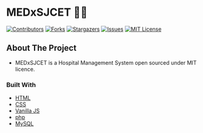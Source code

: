 # MEDxSJCET 👨‍⚕️
[![Contributors][contributors-shield]][contributors-url]
[![Forks][forks-shield]][forks-url]
[![Stargazers][stars-shield]][stars-url]
[![Issues][issues-shield]][issues-url]
[![MIT License][license-shield]][license-url]

## About The Project

- MEDxSJCET is a Hospital Management System open sourced under MIT licence. 

### Built With

- [HTML](https://www.w3schools.com/html/)
- [CSS](https://www.w3schools.com/Css/)
- [Vanilla JS](https://www.javatpoint.com/what-is-vanilla-javascript)
- [php](https://www.php.net/)
- [MySQL](https://www.mysql.com/)


[contributors-shield]: https://img.shields.io/github/contributors/reenphygeorge/MEDxSJCET.svg?style=for-the-badge
[contributors-url]: https://github.com/reenphygeorge/MEDxSJCET/graphs/contributors
[forks-shield]: https://img.shields.io/github/forks/reenphygeorge/MEDxSJCET.svg?style=for-the-badge
[forks-url]: https://github.com/reenphygeorge/MEDxSJCET/network/members
[stars-shield]: https://img.shields.io/github/stars/reenphygeorge/MEDxSJCET.svg?style=for-the-badge
[stars-url]: https://github.com/reenphygeorge/MEDxSJCET/stargazers
[issues-shield]: https://img.shields.io/github/issues/reenphygeorge/MEDxSJCET.svg?style=for-the-badge
[issues-url]: https://github.com/reenphygeorge/MEDxSJCET/issues
[license-shield]: https://img.shields.io/github/license/reenphygeorge/MEDxSJCET.svg?style=for-the-badge
[license-url]: https://github.com/reenphygeorge/MEDxSJCET/blob/main/LICENCE
